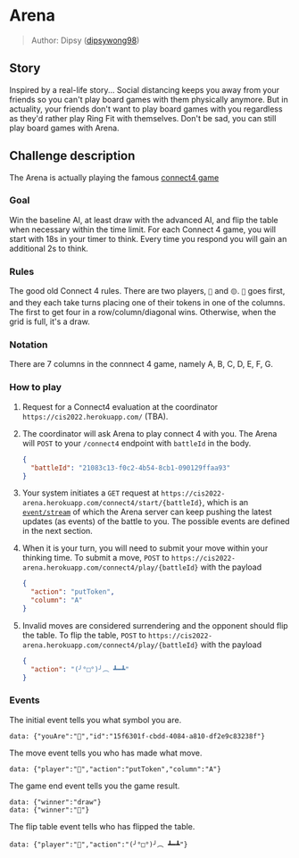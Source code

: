 # Arena

> Author: Dipsy ([dipsywong98](https://github.com/dipsywong98))

## Story

Inspired by a real-life story... Social distancing keeps you away from your friends so you can't play board games with them physically anymore. But in actuality, your friends don't want to play board games with you regardless as they'd rather play Ring Fit with themselves. Don't be sad, you can still play board games with Arena.

## Challenge description

The Arena is actually playing the famous [connect4 game](https://en.wikipedia.org/wiki/Connect_Four)

### Goal

Win the baseline AI, at least draw with the advanced AI, and flip the table when necessary within the time limit. For each Connect 4 game, you will start with 18s in your timer to think. Every time you respond you will gain an additional 2s to think.

### Rules

The good old Connect 4 rules. There are two players, `🔴` and `🟡`. `🔴` goes first, and they each take turns placing one of their tokens in one of the columns. The first to get four in a row/column/diagonal wins. Otherwise, when the grid is full, it's a draw.

### Notation

There are 7 columns in the connnect 4 game, namely A, B, C, D, E, F, G.

### How to play

1. Request for a Connect4 evaluation at the coordinator `https://cis2022.herokuapp.com/` (TBA).
2. The coordinator will ask Arena to play connect 4 with you. The Arena will `POST` to your `/connect4` endpoint with `battleId` in
   the body.

   ```json
   {
     "battleId": "21083c13-f0c2-4b54-8cb1-090129ffaa93"
   }
   ```

3. Your system initiates a `GET` request at `https://cis2022-arena.herokuapp.com/connect4/start/{battleId}`, which is
   an [`event/stream`](https://developer.mozilla.org/en-US/docs/Web/API/Server-sent_events/Using_server-sent_events)
   of which the Arena server can keep pushing the latest updates (as events) of the battle to you. The possible events are defined in the next section.

4. When it is your turn, you will need to submit your move within your thinking time. To submit a move, `POST`
   to `https://cis2022-arena.herokuapp.com/connect4/play/{battleId}` with the payload

   ```json
   {
     "action": "putToken",
     "column": "A"
   }
   ```

5. Invalid moves are considered surrendering and the opponent should flip the table. To flip the table, `POST`
   to `https://cis2022-arena.herokuapp.com/connect4/play/{battleId}` with the payload

   ```json
   {
     "action": "(╯°□°)╯︵ ┻━┻"
   }
   ```

### Events

The initial event tells you what symbol you are.

```
data: {"youAre":"🔴","id":"15f6301f-cbdd-4084-a810-df2e9c83238f"}
```

The move event tells you who has made what move.

```
data: {"player":"🔴","action":"putToken","column":"A"}
```

The game end event tells you the game result.

```
data: {"winner":"draw"}
data: {"winner":"🔴"}
```

The flip table event tells who has flipped the table.

```
data: {"player":"🔴","action":"(╯°□°)╯︵ ┻━┻"}
```
